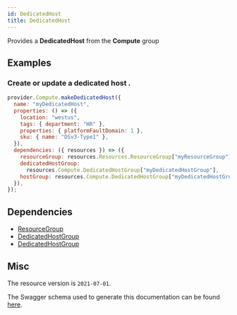 ```yaml
---
id: DedicatedHost
title: DedicatedHost
---
```

Provides a **DedicatedHost** from the **Compute** group
## Examples
### Create or update a dedicated host .
```js
provider.Compute.makeDedicatedHost({
  name: "myDedicatedHost",
  properties: () => ({
    location: "westus",
    tags: { department: "HR" },
    properties: { platformFaultDomain: 1 },
    sku: { name: "DSv3-Type1" },
  }),
  dependencies: ({ resources }) => ({
    resourceGroup: resources.Resources.ResourceGroup["myResourceGroup"],
    dedicatedHostGroup:
      resources.Compute.DedicatedHostGroup["myDedicatedHostGroup"],
    hostGroup: resources.Compute.DedicatedHostGroup["myDedicatedHostGroup"],
  }),
});

```
## Dependencies
- [ResourceGroup](../Resources/ResourceGroup.md)
- [DedicatedHostGroup](../Compute/DedicatedHostGroup.md)
- [DedicatedHostGroup](../Compute/DedicatedHostGroup.md)
## Misc
The resource version is `2021-07-01`.

The Swagger schema used to generate this documentation can be found [here](https://github.com/Azure/azure-rest-api-specs/tree/main/specification/compute/resource-manager/Microsoft.Compute/stable/2021-07-01/compute.json).
